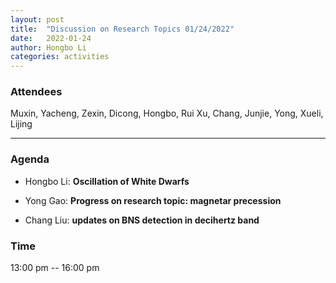 ```yaml
---
layout: post
title:  "Discussion on Research Topics 01/24/2022"
date:   2022-01-24
author: Hongbo Li
categories: activities
---
```



### Attendees

Muxin, Yacheng, Zexin, Dicong, Hongbo, Rui Xu, Chang, Junjie, Yong, Xueli, Lijing

---

### Agenda

- Hongbo Li: **Oscillation of White Dwarfs**

- Yong Gao: **Progress on research topic: magnetar precession**

- Chang Liu: **updates on BNS detection in  decihertz band**

### Time

13:00 pm -- 16:00 pm
